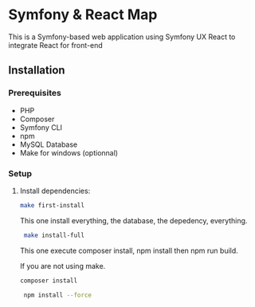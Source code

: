 # Symfony & React Map

This is a Symfony-based web application using Symfony UX React to integrate React for front-end

## Installation

### Prerequisites

- PHP 
- Composer
- Symfony CLI
- npm
- MySQL Database
- Make for windows (optionnal)

### Setup

1. Install dependencies:

    ```bash
    make first-install
    ```
    This one install everything, the database, the depedency, everything.
   
   ```bash
    make install-full
    ```
   This one execute composer install, npm install then npm run build.

    If you are not using make.
    ```bash
    composer install
    ```
   
   ```bash
    npm install --force
   ```
   
